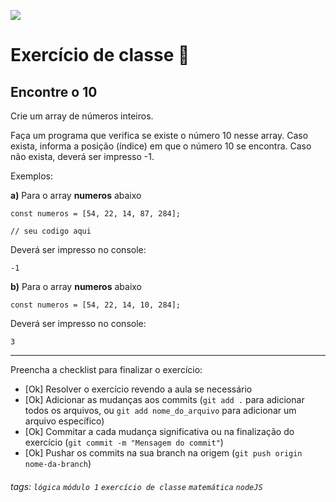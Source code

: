![](https://i.imgur.com/xG74tOh.png)

# Exercício de classe 🏫

## Encontre o 10

Crie um array de números inteiros.

Faça um programa que verifica se existe o número 10 nesse array. Caso exista, informa a posição (índice) em que o número 10 se encontra. Caso não exista, deverá ser impresso -1.

Exemplos:

**a)** Para o array **numeros** abaixo
```javascript=
const numeros = [54, 22, 14, 87, 284];

// seu codigo aqui
```
Deverá ser impresso no console:
```
-1
```

**b)** Para o array **numeros** abaixo
```javascript=
const numeros = [54, 22, 14, 10, 284];
```
Deverá ser impresso no console:
```
3
```

---

Preencha a checklist para finalizar o exercício:

- [Ok] Resolver o exercício revendo a aula se necessário
- [Ok] Adicionar as mudanças aos commits (`git add .` para adicionar todos os arquivos, ou `git add nome_do_arquivo` para adicionar um arquivo específico)
- [Ok] Commitar a cada mudança significativa ou na finalização do exercício (`git commit -m "Mensagem do commit"`)
- [Ok] Pushar os commits na sua branch na origem (`git push origin nome-da-branch`)

###### tags: `lógica` `módulo 1` `exercício de classe` `matemática` `nodeJS`
